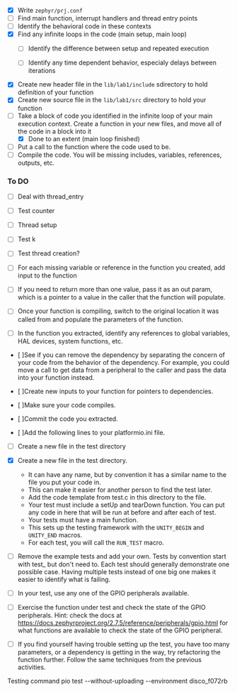  - [x] Write `zephyr/prj.conf`
 - [ ] Find main function, interrupt handlers and thread entry points
 - [ ] Identify the behavioral code in these contexts
 - [x] Find any infinite loops in the code (main setup, main loop)
    - [ ] Identify the difference between setup and repeated execution
    - [ ] Identify any time dependent behavior, especialy delays between iterations


- [x] Create new header file in the `lib/lab1/include` sdirectory to hold definition of your function
- [x] Create new source file in the `lib/lab1/src` directory to hold your function
- [ ] Take a block of code you identified in the infinite loop of your main execution context. Create a function in your new files, and move all of the code in a block into it
    - [x] Done to an extent (main loop finished)
- [ ] Put a call to the function where the code used to be.
- [ ] Compile the code. You will be missing includes, variables, references, outputs, etc.
### To DO
- [ ] Deal with thread_entry
- [ ] Test counter
- [ ] Thread setup
- [ ] Test k
- [ ] Test thread creation?



- [ ] For each missing variable or reference in the function you created, add input to the function
- [ ] If you need to return more than one value, pass it as an out param, which is a pointer to a value in the caller that the function will populate. 
- [ ] Once your function is compiling, switch to the original location it was called from and populate the parameters of the function.


- [ ] In the function you extracted, identify any references to global variables, HAL devices, system functions, etc.
- [ ]See if you can remove the dependency by separating the concern of your code from the behavior of the dependency. For example, you could move a call to get data from a peripheral to the caller and pass the data into your function instead.
- [ ]Create new inputs to your function for pointers to dependencies.


- [ ]Make sure your code compiles.
- [ ]Commit the code you extracted.
- [ ]Add the following lines to your platformio.ini file.


- [ ] Create a new file in the test directory


- [x] Create a new file in the test directory.
  - It can have any name, but by convention it has a similar name to the file you put your code in.
  - This can make it easier for another person to find the test later.
  - Add the code template from test.c in this directory to the file.
  - Your test must include a setUp and tearDown function. You can put any code in here that will be run at before and after each of test.
  - Your tests must have a main function.
  - This sets up the testing framework with the `UNITY_BEGIN` and `UNITY_END` macros.
  - For each test, you will call the `RUN_TEST` macro.
- [ ] Remove the example tests and add your own.
Tests by convention start with test_ but don't need to.
Each test should generally demonstrate one possible case. Having multiple tests instead of one big one makes it easier to identify what is failing.
- [ ] In your test, use any one of the GPIO peripherals available.
- [ ] Exercise the function under test and check the state of the GPIO peripherals.
Hint: check the docs at https://docs.zephyrproject.org/2.7.5/reference/peripherals/gpio.html for what functions are available to check the state of the GPIO peripheral.
- [ ] If you find yourself having trouble setting up the test, you have too many parameters, or a dependency is getting in the way, try refactoring the function further. Follow the same techniques from the previous activities.



Testing command
pio test --without-uploading --environment disco_f072rb